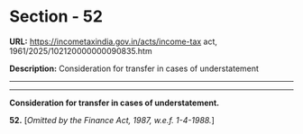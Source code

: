 # Section - 52

**URL:** https://incometaxindia.gov.in/acts/income-tax act, 1961/2025/102120000000090835.htm

**Description:** Consideration for transfer in cases of understatement

---

****

**Consideration for transfer in cases of understatement.**

**52.** [_Omitted by the Finance Act, 1987, w.e.f. 1-4-1988._]